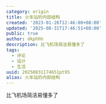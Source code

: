 ```yaml
---
category: origin
title: 火车站的内部结构
created: '2023-01-26T12:46:00+08:00'
updated: '2025-08-31T17:46:51+08:00'
public: true
author: dkphhh
description: 比飞机场简洁易懂多了
tags:
  - 评论
  - 设计
  - 生活
uuid: 20250831174651pt95
alias: 火车站的内部结构
---
```


比飞机场简洁易懂多了
